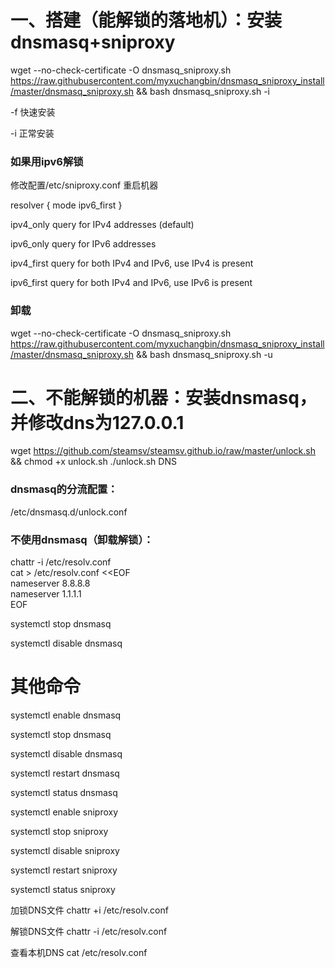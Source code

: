 # 一、搭建（能解锁的落地机）：安装dnsmasq+sniproxy
wget --no-check-certificate -O dnsmasq_sniproxy.sh https://raw.githubusercontent.com/myxuchangbin/dnsmasq_sniproxy_install/master/dnsmasq_sniproxy.sh && bash dnsmasq_sniproxy.sh -i

-f 快速安装

-i 正常安装

### 如果用ipv6解锁
修改配置/etc/sniproxy.conf 重启机器

resolver {
     mode ipv6_first
 }
 
ipv4_only   query for IPv4 addresses (default)

ipv6_only   query for IPv6 addresses

ipv4_first  query for both IPv4 and IPv6, use IPv4 is present

ipv6_first  query for both IPv4 and IPv6, use IPv6 is present

### 卸载
wget --no-check-certificate -O dnsmasq_sniproxy.sh https://raw.githubusercontent.com/myxuchangbin/dnsmasq_sniproxy_install/master/dnsmasq_sniproxy.sh && bash dnsmasq_sniproxy.sh -u

# 二、不能解锁的机器：安装dnsmasq，并修改dns为127.0.0.1
wget https://github.com/steamsv/steamsv.github.io/raw/master/unlock.sh && chmod +x unlock.sh
./unlock.sh DNS

### dnsmasq的分流配置：
/etc/dnsmasq.d/unlock.conf

### 不使用dnsmasq（卸载解锁）：
chattr -i /etc/resolv.conf  
cat > /etc/resolv.conf <<EOF                 
nameserver 8.8.8.8  
nameserver 1.1.1.1  
EOF
                             
systemctl stop dnsmasq
                             
systemctl disable dnsmasq

# 其他命令
systemctl enable dnsmasq

systemctl stop dnsmasq
                             
systemctl disable dnsmasq
                             
systemctl restart dnsmasq
                             
systemctl status dnsmasq

                             
systemctl enable sniproxy
                             
systemctl stop sniproxy
                             
systemctl disable sniproxy
                             
systemctl restart sniproxy
                             
systemctl status sniproxy
                             

加锁DNS文件
chattr +i /etc/resolv.conf

解锁DNS文件
chattr -i /etc/resolv.conf

查看本机DNS
cat /etc/resolv.conf

